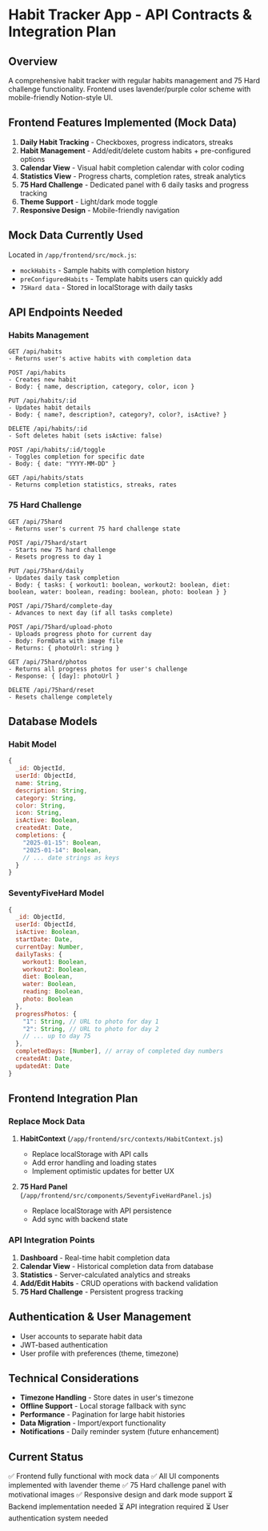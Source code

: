 # Habit Tracker App - API Contracts & Integration Plan

## Overview
A comprehensive habit tracker with regular habits management and 75 Hard challenge functionality. Frontend uses lavender/purple color scheme with mobile-friendly Notion-style UI.

## Frontend Features Implemented (Mock Data)
1. **Daily Habit Tracking** - Checkboxes, progress indicators, streaks
2. **Habit Management** - Add/edit/delete custom habits + pre-configured options
3. **Calendar View** - Visual habit completion calendar with color coding
4. **Statistics View** - Progress charts, completion rates, streak analytics
5. **75 Hard Challenge** - Dedicated panel with 6 daily tasks and progress tracking
6. **Theme Support** - Light/dark mode toggle
7. **Responsive Design** - Mobile-friendly navigation

## Mock Data Currently Used
Located in `/app/frontend/src/mock.js`:
- `mockHabits` - Sample habits with completion history
- `preConfiguredHabits` - Template habits users can quickly add
- `75Hard data` - Stored in localStorage with daily tasks

## API Endpoints Needed

### Habits Management
```
GET /api/habits
- Returns user's active habits with completion data

POST /api/habits
- Creates new habit
- Body: { name, description, category, color, icon }

PUT /api/habits/:id
- Updates habit details
- Body: { name?, description?, category?, color?, isActive? }

DELETE /api/habits/:id
- Soft deletes habit (sets isActive: false)

POST /api/habits/:id/toggle
- Toggles completion for specific date
- Body: { date: "YYYY-MM-DD" }

GET /api/habits/stats
- Returns completion statistics, streaks, rates
```

### 75 Hard Challenge
```
GET /api/75hard
- Returns user's current 75 hard challenge state

POST /api/75hard/start
- Starts new 75 hard challenge
- Resets progress to day 1

PUT /api/75hard/daily
- Updates daily task completion
- Body: { tasks: { workout1: boolean, workout2: boolean, diet: boolean, water: boolean, reading: boolean, photo: boolean } }

POST /api/75hard/complete-day
- Advances to next day (if all tasks complete)

POST /api/75hard/upload-photo
- Uploads progress photo for current day
- Body: FormData with image file
- Returns: { photoUrl: string }

GET /api/75hard/photos
- Returns all progress photos for user's challenge
- Response: { [day]: photoUrl }

DELETE /api/75hard/reset
- Resets challenge completely
```

## Database Models

### Habit Model
```javascript
{
  _id: ObjectId,
  userId: ObjectId,
  name: String,
  description: String,
  category: String,
  color: String,
  icon: String,
  isActive: Boolean,
  createdAt: Date,
  completions: {
    "2025-01-15": Boolean,
    "2025-01-14": Boolean,
    // ... date strings as keys
  }
}
```

### SeventyFiveHard Model
```javascript
{
  _id: ObjectId,
  userId: ObjectId,
  isActive: Boolean,
  startDate: Date,
  currentDay: Number,
  dailyTasks: {
    workout1: Boolean,
    workout2: Boolean,
    diet: Boolean,
    water: Boolean,
    reading: Boolean,
    photo: Boolean
  },
  progressPhotos: {
    "1": String, // URL to photo for day 1
    "2": String, // URL to photo for day 2
    // ... up to day 75
  },
  completedDays: [Number], // array of completed day numbers
  createdAt: Date,
  updatedAt: Date
}
```

## Frontend Integration Plan

### Replace Mock Data
1. **HabitContext** (`/app/frontend/src/contexts/HabitContext.js`)
   - Replace localStorage with API calls
   - Add error handling and loading states
   - Implement optimistic updates for better UX

2. **75 Hard Panel** (`/app/frontend/src/components/SeventyFiveHardPanel.js`)
   - Replace localStorage with API persistence
   - Add sync with backend state

### API Integration Points
1. **Dashboard** - Real-time habit completion data
2. **Calendar View** - Historical completion data from database  
3. **Statistics** - Server-calculated analytics and streaks
4. **Add/Edit Habits** - CRUD operations with backend validation
5. **75 Hard Challenge** - Persistent progress tracking

## Authentication & User Management
- User accounts to separate habit data
- JWT-based authentication
- User profile with preferences (theme, timezone)

## Technical Considerations
- **Timezone Handling** - Store dates in user's timezone
- **Offline Support** - Local storage fallback with sync
- **Performance** - Pagination for large habit histories
- **Data Migration** - Import/export functionality
- **Notifications** - Daily reminder system (future enhancement)

## Current Status
✅ Frontend fully functional with mock data
✅ All UI components implemented with lavender theme
✅ 75 Hard challenge panel with motivational images
✅ Responsive design and dark mode support
⏳ Backend implementation needed
⏳ API integration required
⏳ User authentication system needed
